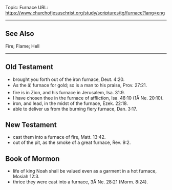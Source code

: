 Topic: Furnace
URL: https://www.churchofjesuschrist.org/study/scriptures/tg/furnace?lang=eng

---

## See Also

Fire; Flame; Hell

---

## Old Testament

- brought you forth out of the iron furnace, Deut. 4:20.
- As the â¦ furnace for gold; so is a man to his praise, Prov. 27:21.
- fire is in Zion, and his furnace in Jerusalem, Isa. 31:9.
- I have chosen thee in the furnace of affliction, Isa. 48:10 (1Â Ne. 20:10).
- iron, and lead, in the midst of the furnace, Ezek. 22:18.
- able to deliver us from the burning fiery furnace, Dan. 3:17.

## New Testament

- cast them into a furnace of fire, Matt. 13:42.
- out of the pit, as the smoke of a great furnace, Rev. 9:2.

## Book of Mormon

- life of king Noah shall be valued even as a garment in a hot furnace, Mosiah 12:3.
- thrice they were cast into a furnace, 3Â Ne. 28:21 (Morm. 8:24).

